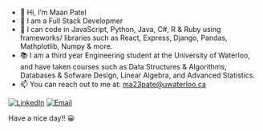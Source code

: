 - 👋 Hi, I’m Maan Patel
- 👀 I am a Full Stack Developmer
- 🌱 I can code in JavaScript, Python, Java, C#, R & Ruby using frameworks/ libraries such as React, Express, Django, Pandas, Mathplotlib, Numpy & more. 
- :books: I am a third year Engineering student at the University of Waterloo, and have taken courses such as Data Structures & Algorithms, Databases & Sofware Design, Linear Algebra, and Advanced Statistics.
- 📫 You can reach out to me at: ma23pate@uwaterloo.ca

<a href="https://www.linkedin.com/in/maanp/" target="_blank"><img alt="LinkedIn" src="https://img.shields.io/badge/LinkedIn-@maanp-blue?style=flat&logo=linkedin"></a>
<a href="mailto:ma23pate@uwaterloo.ca"><img alt="Email" src="https://img.shields.io/badge/Email-ma23pate@uwaterloo.ca-blue?style=flat&logo=gmail"></a>

Have a nice day!! :grinning:
<!---
maan-patel/maan-patel is a ✨ special ✨ repository because its `README.md` (this file) appears on your GitHub profile.
You can click the Preview link to take a look at your changes.
--->
